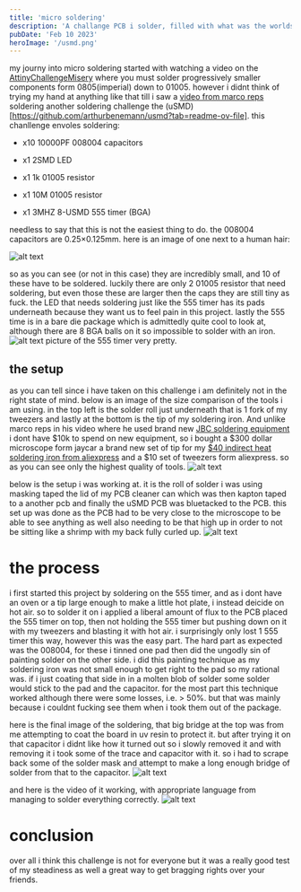 ```yaml
---
title: 'micro soldering'
description: 'A challange PCB i solder, filled with what was the worlds smallest capacitors'
pubDate: 'Feb 10 2023'
heroImage: '/usmd.png'
---
```


my journy into micro soldering started with watching a video on the [AttinyChallengeMisery](https://github.com/aspro648/KiCad/tree/master/projects/Attiny/AttinyChallengeMisery) where you must solder progressively smaller components form 0805(imperial) down to 01005. however i didnt think of trying my hand at anything like that till i saw a [video from marco reps](https://www.youtube.com/watch?v=2vpTYaDGmCs&t=1451s) soldering another soldering challenge the (uSMD)[https://github.com/arthurbenemann/usmd?tab=readme-ov-file]. this chanllenge envoles soldering:

- x10 10000PF 008004 capacitors

- x1 2SMD LED

- x1 1k 01005 resistor

- x1 10M 01005 resistor

- x1 3MHZ 8-USMD 555 timer (BGA)


needless to say that this is not the easiest thing to do. the 008004 capacitors are 0.25×0.125mm. here is an image of one next to a human hair:

![alt text](/micro/08004_and_hair.jpg)

so as you can see (or not in this case) they are incredibly small, and 10 of these have to be soldered. luckily there are only 2 01005 resistor that need soldering, but even those these are larger then the caps they are still tiny as fuck. the LED that needs soldering just like the 555 timer has its pads underneath because they want us to feel pain in this project. lastly the 555 time is in a bare die package which is admittedly quite cool to look at, although there are 8 BGA balls on it so impossible to solder with an iron.
![alt text](/micro/image.png)
picture of the 555 timer very pretty.

## the setup
as you can tell since i have taken on this challenge i am definitely not in the right state of mind.
below is an image of the size comparison of the tools i am using. in the top left is the solder roll just underneath that is 1 fork of my tweezers and lastly at the bottom is the tip of my soldering iron. And unlike marco reps in his video where he used brand new [JBC soldering equipment](https://www.jbctools.com/) i dont have \$10k to spend on new equipment, so i bought a \$300 dollar microscope form jaycar a brand new set of tip for my [\$40 indirect heat soldering iron from aliexpress](https://www.aliexpress.com/item/1005006427194224.html?spm=a2g0o.productlist.main.5.367f22a6ioxJqh&algo_pvid=f73c0b15-032a-4af1-882b-b4713f0efebf&algo_exp_id=f73c0b15-032a-4af1-882b-b4713f0efebf-2&pdp_npi=4%40dis%21NZD%21131.91%2160.05%21%21%2179.18%2136.05%21%40210307c017191470943688199e6f2a%2112000037128419911%21sea%21NZ%212538725004%21&curPageLogUid=LseGb0C6mmki&utparam-url=scene%3Asearch%7Cquery_from%3A) and a $10 set of tweezers form aliexpress. so as you can see only the highest quality of tools.
![alt text](/micro/image-4.png)

below is the setup i was working at. it is the roll of solder i was using masking taped the lid of my PCB cleaner can which was then kapton taped to a another pcb and finally the uSMD PCB was bluetacked to the PCB. this set up was done as the PCB had to be very close to the microscope to be able to see anything as well also needing to be that high up in order to not be sitting like a shrimp with my back fully curled up.
![alt text](/micro/image-1.png)

# the process
i first started this project by soldering on the 555 timer, and as i dont have an oven or a tip large enough to make a little hot plate, i instead deicide on hot air. so to solder it on i applied a liberal amount of flux to the PCB placed the 555 timer on top, then not holding the 555 timer but pushing down on it with my tweezers and blasting it with hot air. i surprisingly only lost 1 555 timer this way, however this was the easy part. The hard part as expected was the 008004, for these i tinned one pad then did the ungodly sin of painting solder on the other side. i did this painting technique as my soldering iron was not small enough to get right to the pad so my rational was. if i just coating that side in in a molten blob of solder some solder would stick to the pad and the capacitor. for the most part this technique worked although there were some losses, i.e. > 50%. but that was mainly because i couldnt fucking see them when i took them out of the package.

here is the final image of the soldering, that big bridge at the top was from me attempting to coat the board in uv resin to protect it. but after trying it on that capacitor i didnt like how it turned out so i slowly removed it and with removing it i took some of the trace and capacitor with it. so i had to scrape back some of the solder mask and attempt to make a long enough bridge of solder from that to the capacitor.
![alt text](/micro/image-5.png)

and here is the video of it working, with appropriate language from managing to solder everything correctly.
![alt text](/micro/Snapchat-1421693696.gif)

# conclusion
over all i think this challenge is not for everyone but it was a really good test of my steadiness as well a great way to get bragging rights over your friends.
